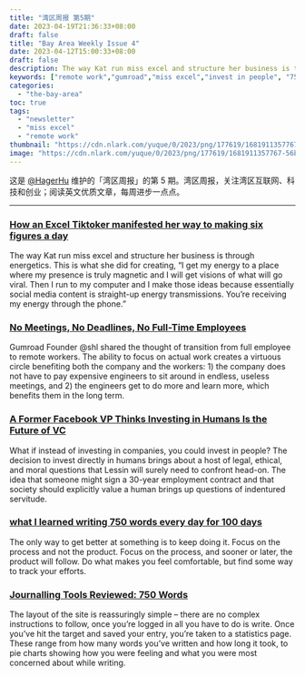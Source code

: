 ```yaml
---
title: "湾区周报 第5期"
date: 2023-04-19T21:36:33+08:00
draft: false
title: "Bay Area Weekly Issue 4"
date: 2023-04-12T15:00:33+08:00
draft: false
description: The way Kat run miss excel and structure her business is through energetics. This is what she did for creating, “I get my energy to a place where my presence is truly magnetic and I will get visions of what will go viral. Then I run to my computer and I make those ideas because essentially social media content is straight-up energy transmissions. You’re receiving my energy through the phone.”
keywords: ["remote work","gumroad","miss excel","invest in people", "750 words"]
categories:
  - "the-bay-area"
toc: true
tags:
  - "newsletter"
  - "miss excel"
  - "remote work"
thumbnail: "https://cdn.nlark.com/yuque/0/2023/png/177619/1681911357767-56be2ce1-340c-402d-b8c4-13ce699d239a.png"
image: "https://cdn.nlark.com/yuque/0/2023/png/177619/1681911357767-56be2ce1-340c-402d-b8c4-13ce699d239a.png"
---
```


这是 [@HagerHu](https://cmcn.me/link?target=https://twitter.com/hagerhu) 维护的「湾区周报」的第 5 期。湾区周报，关注湾区互联网、科技和创业；阅读英文优质文章，每周进步一点点。

---

### [How an Excel Tiktoker manifested her way to making six figures a day](https://cmcn.me/link?target=https://www.theverge.com/22807858/tiktok-influencer-microsoft-excel-instagram-decoder-podcast)

The way Kat run miss excel and structure her business is through energetics. This is what she did for creating, “I get my energy to a place where my presence is truly magnetic and I will get visions of what will go viral. Then I run to my computer and I make those ideas because essentially social media content is straight-up energy transmissions. You’re receiving my energy through the phone.”

### [No Meetings, No Deadlines, No Full-Time Employees](https://cmcn.me/link?target=https://sahillavingia.com/work)

Gumroad Founder @shl shared the thought of transition from full employee to remote workers. The ability to focus on actual work creates a virtuous circle benefiting both the company and the workers: 1) the company does not have to pay expensive engineers to sit around in endless, useless meetings, and 2) the engineers get to do more and learn more, which benefits them in the long term.

### [A Former Facebook VP Thinks Investing in Humans Is the Future of VC](https://cmcn.me/link?target=https://www.vice.com/en/article/7kb9mg/a-former-facebook-vp-thinks-investing-in-humans-is-the-future-of-vc)

What if instead of investing in companies, you could invest in people? The decision to invest directly in humans brings about a host of legal, ethical, and moral questions that Lessin will surely need to confront head-on. The idea that someone might sign a 30-year employment contract and that society should explicitly value a human brings up questions of indentured servitude.

### [what I learned writing 750 words every day for 100 days](https://cmcn.me/link?target=https://medium.com/100daysofwriting/day-100-what-i-learned-writing-750-words-every-day-for-100-days-1f43d62e34c9)

The only way to get better at something is to keep doing it. Focus on the process and not the product. Focus on the process, and sooner or later, the product will follow. Do what makes you feel comfortable, but find some way to track your efforts.

### [Journalling Tools Reviewed: 750 Words](https://cmcn.me/link?target=https://www.becomingwhoyouare.net/journalling-tools-reviewed-750-words/)

The layout of the site is reassuringly simple – there are no complex instructions to follow, once you’re logged in all you have to do is write. Once you’ve hit the target and saved your entry, you’re taken to a statistics page. These range from how many words you’ve written and how long it took, to pie charts showing how you were feeling and what you were most concerned about while writing.
